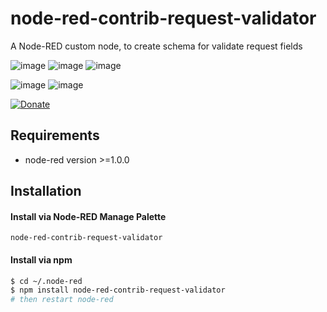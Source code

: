 # node-red-contrib-request-validator
A Node-RED custom node, to create schema for validate request fields


![image](https://img.shields.io/npm/v/node-red-contrib-request-validator?logo=npm&style=for-the-badge)
![image](https://img.shields.io/node/v/node-red-contrib-request-validator?logo=node.js&style=for-the-badge)
![image](https://img.shields.io/npm/l/node-red-contrib-request-validator?style=for-the-badge)

![image](https://img.shields.io/badge/Node--Red-8F0000?style=for-the-badge&logo=nodered&logoColor=white)
![image](https://img.shields.io/badge/npm-CB3837?style=for-the-badge&logo=npm&logoColor=white)

[![Donate](https://img.shields.io/badge/Donate-PayPal-green.svg?style=for-the-badge)](https://www.paypal.com/donate/?business=AAHDENJMVV3VC&no_recurring=0&currency_code=BRL)
## Requirements 
* node-red  version >=1.0.0

## Installation
#### Install via Node-RED Manage Palette
`node-red-contrib-request-validator`

#### Install via npm
```bash
$ cd ~/.node-red
$ npm install node-red-contrib-request-validator
# then restart node-red
```